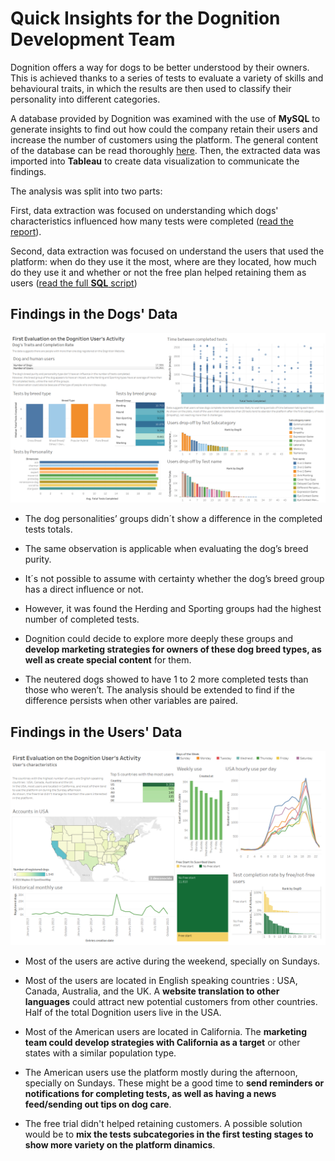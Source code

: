 # Quick Insights for the Dognition Development Team


Dognition offers a way for dogs to be better understood by their owners. This is achieved thanks to a series of tests to evaluate a variety of skills and behavioural traits, in which the results are then used to classify their personality into different categories.

A database provided by Dognition was examined with the use of **MySQL** to generate insights to find out how could the company retain their users and increase the number of customers using the platform. The general content of the database can be read thoroughly [here](assets/p04-dataextraction/00_Dognition-Data-Set-Description.pdf). Then, the extracted data was imported into **Tableau** to create data visualization to communicate the findings.

The analysis was split into two parts:

First, data extraction was focused on understanding which dogs' characteristics influenced how many tests were completed ([read the report](https://lugmenn.github.io/portfolio/2024_02_02-dog_db_extraction1.html)).

Second, data extraction was focused on understand the users that used the platform: when do they use it the most, where are they located, how much do they use it and whether or not the free plan helped retaining them as users ([read the full **SQL** script](https://github.com/lugmenn/Insights-for-Dognition/blob/main/03_UserCircumstances_v_CompletedTests.sql))

## Findings in the Dogs' Data

[![dogs dashboard](assets/p04-dataextraction/01-dogentries.png "Dogs Data")](https://public.tableau.com/app/profile/luis.mendoza6002/viz/DognitionDogData/FirstEvaluationontheDognitionUsersActivity?publish=yes)

* The dog personalities’ groups didn´t show a difference in the completed tests totals.

* The same observation is applicable when evaluating the dog’s breed purity.
    
* It´s not possible to assume with certainty whether the dog’s breed group has a direct influence or not.

* However, it was found the Herding and Sporting groups had the highest number of completed tests.

* Dognition could decide to explore more deeply these groups and **develop marketing strategies for owners of these dog breed types, as well as create special content** for them.

* The neutered dogs showed to have 1 to 2 more completed tests than those who weren’t. The analysis should be extended to find if the difference persists when other variables are paired.

## Findings in the Users' Data

[![users dashboard](assets/p04-dataextraction/02-usersinfo.png "Users Data")](https://public.tableau.com/app/profile/luis.mendoza6002/viz/Dognitionexercise_17090872071340/EvaluationontheDognitionUsersActivity)

* Most of the users are active during the weekend, specially on Sundays.

* Most of the users are located in English speaking countries : USA, Canada, Australia, and the UK. A **website translation to other languages** could attract new potential customers from other countries. Half of the total Dognition users live in the USA.

* Most of the American users are located in California. The **marketing team could develop strategies with California as a target** or other states with a similar population type.

* The American users use the platform mostly during the afternoon, specially on Sundays. These might be a good time to **send reminders or notifications for completing tests, as well as having a news feed/sending out tips on dog care**.

* The free trial didn't helped retaining customers. A possible solution would be to **mix the tests subcategories in the first testing stages to show more variety on the platform dinamics**.



